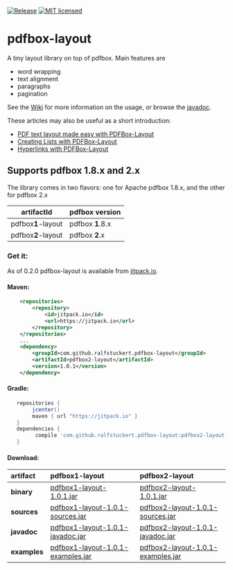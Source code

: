 [![Release](https://jitpack.io/v/ralfstuckert/pdfbox-layout.svg)](https://jitpack.io/#ralfstuckert/pdfbox-layout)
[![MIT licensed](https://img.shields.io/badge/license-MIT-blue.svg)](./LICENSE)

# pdfbox-layout
A tiny layout library on top of pdfbox. Main features are

* word wrapping
* text alignment
* paragraphs 
* pagination

See the [Wiki](https://github.com/ralfstuckert/pdfbox-layout/wiki) for more information on the usage, or browse the [javadoc](https://jitpack.io/com/github/ralfstuckert/pdfbox-layout/pdfbox2-layout/1.0.1/javadoc/).

These articles may also be useful as a short introduction:
* [PDF text layout made easy with PDFBox-Layout](https://hardmockcafe.blogspot.de/2016/04/pdf-text-layout-made-easy-with-pdfbox_17.html)
* [Creating Lists with PDFBox-Layout](https://hardmockcafe.blogspot.de/2016/06/creating-lists-with-pdfbox-layout.html)
* [Hyperlinks with PDFBox-Layout](http://hardmockcafe.blogspot.de/2016/08/hyperlinks-with-pdfbox-layout_46.html)

## Supports pdfbox 1.8.x and 2.x
The library comes in two flavors: one for Apache pdfbox 1.8.x, and the other for pdfbox 2.x

artifactId | pdfbox version
---------- | -------------
pdfbox**1**-layout | pdfbox **1**.8.x
pdfbox**2**-layout | pdfbox **2**.x


### Get it:

As of 0.2.0 pdfbox-layout is available from [jitpack.io](https://jitpack.io/#ralfstuckert/pdfbox-layout). 

#### Maven:

```xml
    <repositories>
        <repository>
            <id>jitpack.io</id>
            <url>https://jitpack.io</url>
        </repository>
    </repositories>
    ...
    <dependency>
        <groupId>com.github.ralfstuckert.pdfbox-layout</groupId>
        <artifactId>pdfbox2-layout</artifactId>
        <version>1.0.1</version>
    </dependency>
```

#### Gradle:

```gradle
   repositories { 
        jcenter()
        maven { url "https://jitpack.io" }
   }
   dependencies {
         compile 'com.github.ralfstuckert.pdfbox-layout:pdfbox2-layout:1.0.1'
   }
```

#### Download:

 artifact | pdfbox**1**-layout | pdfbox**2**-layout
:--- | :--- | :---
**binary** | [pdfbox1-layout-1.0.1.jar](https://jitpack.io/com/github/ralfstuckert/pdfbox-layout/pdfbox1-layout/1.0.1/pdfbox1-layout-1.0.1.jar) | [pdfbox2-layout-1.0.1.jar](https://jitpack.io/com/github/ralfstuckert/pdfbox-layout/pdfbox2-layout/1.0.1/pdfbox2-layout-1.0.1.jar)
**sources** | [pdfbox1-layout-1.0.1-sources.jar](https://jitpack.io/com/github/ralfstuckert/pdfbox-layout/pdfbox1-layout/1.0.1/pdfbox1-layout-1.0.1-sources.jar) | [pdfbox2-layout-1.0.1-sources.jar](https://jitpack.io/com/github/ralfstuckert/pdfbox-layout/pdfbox2-layout/1.0.1/pdfbox2-layout-1.0.1-sources.jar)
**javadoc** | [pdfbox1-layout-1.0.1-javadoc.jar](https://jitpack.io/com/github/ralfstuckert/pdfbox-layout/pdfbox1-layout/1.0.1/pdfbox1-layout-1.0.1-javadoc.jar) | [pdfbox2-layout-1.0.1-javadoc.jar](https://jitpack.io/com/github/ralfstuckert/pdfbox-layout/pdfbox2-layout/1.0.1/pdfbox2-layout-1.0.1-javadoc.jar)
**examples** | [pdfbox1-layout-1.0.1-examples.jar](https://jitpack.io/com/github/ralfstuckert/pdfbox-layout/pdfbox1-layout/1.0.1/pdfbox1-layout-1.0.1-examples.jar) | [pdfbox2-layout-1.0.1-examples.jar](https://jitpack.io/com/github/ralfstuckert/pdfbox-layout/pdfbox2-layout/1.0.1/pdfbox2-layout-1.0.1-examples.jar)



